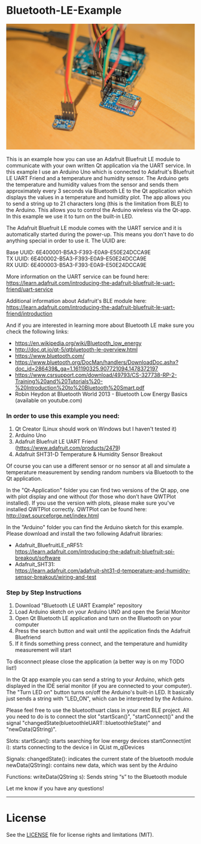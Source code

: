 # Bluetooth-LE-Example


![BluetoothLE](/BluetoothLE.jpg)

This is an example how you can use an Adafruit Bluefruit LE module to communicate with your own written Qt application via the UART service. In this example I use an Arduino Uno which is connected to Adafruit's Bluefruit LE UART Friend and a temperature and humidity sensor. The Arduino gets the temperature and humidity values from the sensor and sends them approximately every 3 seconds via Bluetooth LE to the Qt application which displays the values in a temperature and humidity plot. The app allows you to send a string up to 21 characters long (this is the limitation from BLE) to the Arduino. This allows you to control the Arduino wireless via the Qt-app. In this example we use it to turn on the built-in LED.  

The Adafruit Bluefruit LE module comes with the UART service and it is automatically started during the power-up. This means you don't have to do anything special in order to use it. The UUID are:

Base UUID: 6E400001-B5A3-F393-E0A9-E50E24DCCA9E  
TX UUID: 6E400002-B5A3-F393-E0A9-E50E24DCCA9E  
RX UUID: 6E400003-B5A3-F393-E0A9-E50E24DCCA9E  

More information on the UART service can be found here:  
https://learn.adafruit.com/introducing-the-adafruit-bluefruit-le-uart-friend/uart-service  

Additional information about Adafruit's BLE module here:   
https://learn.adafruit.com/introducing-the-adafruit-bluefruit-le-uart-friend/introduction

And if you are interested in learning more about Bluetooth LE make sure you check the following links:
- https://en.wikipedia.org/wiki/Bluetooth_low_energy 
- http://doc.qt.io/qt-5/qtbluetooth-le-overview.html
- https://www.bluetooth.com/
- https://www.bluetooth.org/DocMan/handlers/DownloadDoc.ashx?doc_id=286439&_ga=1.161190325.907721094.1478372197 
- https://www.csrsupport.com/download/49793/CS-327738-RP-2-Training%20and%20Tutorials%20-%20Introduction%20to%20Bluetooth%20Smart.pdf
- Robin Heydon at Bluetooth World 2013 - Bluetooth Low Energy Basics (available on youtube.com)

### In order to use this example you need:
1. Qt Creator (Linux should work on Windows but I haven't tested it)
2. Arduino Uno
3. Adafruit Bluefruit LE UART Friend (https://www.adafruit.com/products/2479)
4. Adafruit SHT31-D Temperature & Humidity Sensor Breakout 

Of course you can use a different sensor or no sensor at all and simulate a temperature measurement by sending random numbers via Bluetooth to the Qt application.

In the "Qt-Application" folder you can find two versions of the Qt app, one with plot display and one without (for those who don’t have QWTPlot installed). If you use the version with plots, please make sure you've installed QWTPlot correctly. QWTPlot can be found here: http://qwt.sourceforge.net/index.html

In the "Arduino" folder you can find the Arduino sketch for this example. Please download and install the two following Adafruit libraries:
- Adafruit_BluefruitLE_nRF51:  
https://learn.adafruit.com/introducing-the-adafruit-bluefruit-spi-breakout/software 
- Adafruit_SHT31:   
https://learn.adafruit.com/adafruit-sht31-d-temperature-and-humidity-sensor-breakout/wiring-and-test


### Step by Step Instructions
1. Download "Bluetooth LE UART Example" repository
2. Load Arduino sketch on your Arduino UNO and open the Serial Monitor
3. Open Qt Bluetooth LE application and turn on the Bluetooth on your computer
4. Press the search button and wait until the application finds the Adafruit Bluefriend 
5. If it finds something press connect, and the temperature and humidity measurement will start 

To disconnect please close the application (a better way is on my TODO list!)

In the Qt app example you can send a string to your Arduino, which gets displayed in the IDE serial monitor (if you are connected to your computer). The "Turn LED on" button turns on/off the Arduino's built-in LED. It basically just sends a string with "LED_ON", which can be interpreted by the Arduino. 

Please feel free to use the bluetoothuart class in your next BLE project. All you need to do is to connect the slot "startScan()", "startConnect()" and the signal "changedState(bluetoothleUART::bluetoothleState)" and "newData(QString)".

Slots:
startScan(): starts searching for low energy devices
startConnect(int i): starts connecting to the device i in QList m_qlDevices

Signals:
changedState(): indicates the current state of the bluetooth module
newData(QString): contains new data, which was sent by the Arduino

Functions:
writeData(QString s): Sends string “s” to the Bluetooth module


Let me know if you have any questions!

************************************************************************

# License

See the [LICENSE](LICENSE) file for license rights and limitations (MIT).
